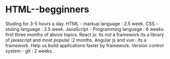# HTML--begginners
Studing for 3-5 hours a day.
HTML - markup language : 2.5 week.
CSS - stuling language : 2.5 week.
JavaScript - Programming language : 6 weeks.
first three months of above topics.
React js: its not a framework its a library of javascript and most popular :2 months.
Angular js and vue : its a framework.
Help us build applications faster by framework.
Version control system - git : 2 weeks.
